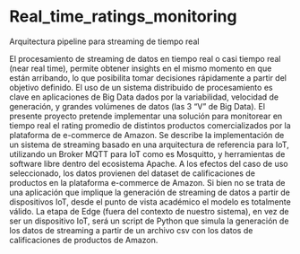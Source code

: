 # Real_time_ratings_monitoring
Arquitectura pipeline para streaming de tiempo real

El procesamiento de streaming de datos en tiempo real o casi tiempo real (near real time), permite obtener insights en el mismo momento en que están arribando, lo que posibilita tomar decisiones rápidamente a partir del objetivo definido. El uso de un sistema distribuido de procesamiento es clave en aplicaciones de Big Data dados por la variabilidad, velocidad de generación, y grandes volúmenes de datos (las 3 “V” de Big Data).
El presente proyecto pretende implementar una solución para monitorear en tiempo real el rating promedio de distintos productos comercializados por la plataforma de e-commerce de Amazon. Se describe la implementación de un sistema de streaming basado en una arquitectura de referencia para IoT, utilizando un Broker MQTT para IoT como es Mosquitto, y herramientas de software libre dentro del ecosistema Apache.
A los efectos del caso de uso seleccionado, los datos provienen del dataset de calificaciones de productos en la plataforma e-commerce de Amazon. 
Si bien no se trata de una aplicación que implique la generación de streaming de datos a partir de dispositivos IoT, desde el punto de vista académico el modelo es totalmente válido. La etapa de Edge (fuera del contexto de nuestro sistema), en vez de ser un dispositivo IoT, será un script de Python que simula la generación de los datos de streaming a partir de un archivo csv con los datos de calificaciones de productos de Amazon.
